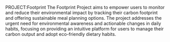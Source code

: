   PROJECT:Footprint
The Footprint Project aims to empower users to monitor and reduce their environmental impact by tracking their carbon footprint and offering sustainable meal planning options. The project addresses the urgent need for environmental awareness and actionable changes in daily habits, focusing on providing an intuitive platform for users to manage their carbon output and adopt eco-friendly dietary habits.

